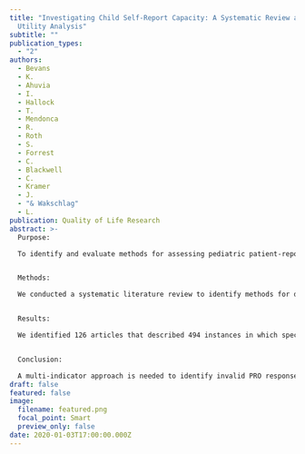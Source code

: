 ```yaml
---
title: "Investigating Child Self-Report Capacity: A Systematic Review and
  Utility Analysis"
subtitle: ""
publication_types:
  - "2"
authors:
  - Bevans
  - K.
  - Ahuvia
  - I.
  - Hallock
  - T.
  - Mendonca
  - R.
  - Roth
  - S.
  - Forrest
  - C.
  - Blackwell
  - C.
  - Kramer
  - J.
  - "& Wakschlag"
  - L.
publication: Quality of Life Research
abstract: >-
  Purpose: 

  To identify and evaluate methods for assessing pediatric patient-reported outcome (PRO) data quality at the individual level.


  Methods: 

  We conducted a systematic literature review to identify methods for detecting invalid responses to PRO measures. Eight data quality indicators were applied to child-report data collected from 1780 children ages 8–11 years. We grouped children with similar data quality patterns and tested for between-group differences in factors hypothesized to influence self-report capacity.


  Results: 

  We identified 126 articles that described 494 instances in which special measures or statistical techniques were applied to evaluate data quality at the individual level. We identified 22 data quality indicator subtypes: 9 direct methods (require administration of special items) and 13 archival techniques (statistical procedures applied to PRO data post hoc). Application of archival techniques to child-report PRO data revealed 3 distinct patterns (or classes) of the data quality indicators. Compared to class 1 (56%), classes 2 (36%) and 3 (8%) had greater variation in their PRO item responses. Three archival indicators were especially useful for differentiating plausible item response variation (class 2) from statistically unlikely response patterns (class 3). Neurodevelopmental conditions, which are associated with a range of cognitive processing challenges, were more common among children in class 3.


  Conclusion: 

  A multi-indicator approach is needed to identify invalid PRO responses. Once identified, assessment environments and measurement tools should be adapted to best support these individuals’ self-report capacity. Individual-level data quality indicators can be used to gauge the effectiveness of these accommodations.
draft: false
featured: false
image:
  filename: featured.png
  focal_point: Smart
  preview_only: false
date: 2020-01-03T17:00:00.000Z
---
```

